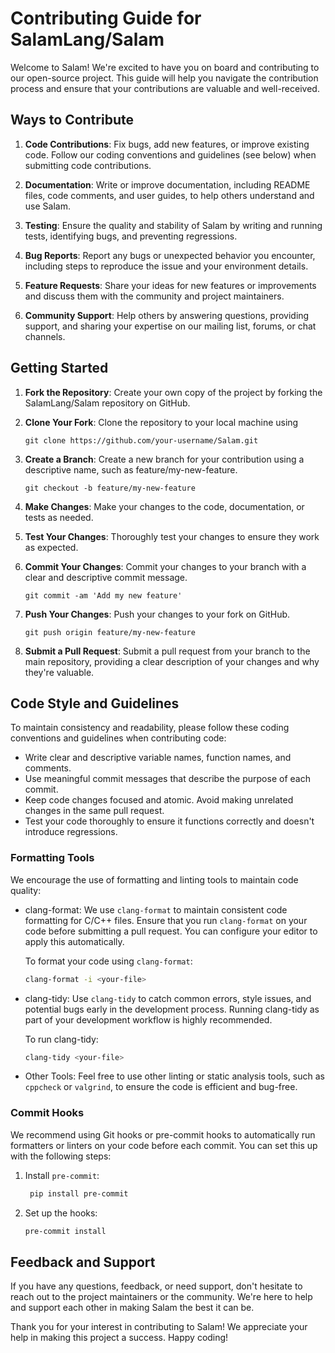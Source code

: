 # Contributing Guide for SalamLang/Salam

Welcome to Salam! We're excited to have you on board and contributing to our open-source project. This guide will help you navigate the contribution process and ensure that your contributions are valuable and well-received.

## Ways to Contribute

1. **Code Contributions**: Fix bugs, add new features, or improve existing code. Follow our coding conventions and guidelines (see below) when submitting code contributions.

2. **Documentation**: Write or improve documentation, including README files, code comments, and user guides, to help others understand and use Salam.

3. **Testing**: Ensure the quality and stability of Salam by writing and running tests, identifying bugs, and preventing regressions.

4. **Bug Reports**: Report any bugs or unexpected behavior you encounter, including steps to reproduce the issue and your environment details.

5. **Feature Requests**: Share your ideas for new features or improvements and discuss them with the community and project maintainers.

6. **Community Support**: Help others by answering questions, providing support, and sharing your expertise on our mailing list, forums, or chat channels.

## Getting Started

1. **Fork the Repository**: Create your own copy of the project by forking the SalamLang/Salam repository on GitHub.

2. **Clone Your Fork**: Clone the repository to your local machine using

   ```
   git clone https://github.com/your-username/Salam.git
   ```

3. **Create a Branch**: Create a new branch for your contribution using a descriptive name, such as feature/my-new-feature.

   ```
   git checkout -b feature/my-new-feature
   ```

4. **Make Changes**: Make your changes to the code, documentation, or tests as needed.

5. **Test Your Changes**: Thoroughly test your changes to ensure they work as expected.

6. **Commit Your Changes**: Commit your changes to your branch with a clear and descriptive commit message.

   ```
   git commit -am 'Add my new feature'
   ```

7. **Push Your Changes**: Push your changes to your fork on GitHub.

   ```
   git push origin feature/my-new-feature
   ```

8. **Submit a Pull Request**: Submit a pull request from your branch to the main repository, providing a clear description of your changes and why they're valuable.

## Code Style and Guidelines

To maintain consistency and readability, please follow these coding conventions and guidelines when contributing code:

- Write clear and descriptive variable names, function names, and comments.
- Use meaningful commit messages that describe the purpose of each commit.
- Keep code changes focused and atomic. Avoid making unrelated changes in the same pull request.
- Test your code thoroughly to ensure it functions correctly and doesn't introduce regressions.

### Formatting Tools

We encourage the use of formatting and linting tools to maintain code quality:

- clang-format: We use `clang-format` to maintain consistent code formatting for C/C++ files. Ensure that you run `clang-format` on your code before submitting a pull request. You can configure your editor to apply this automatically.

    To format your code using `clang-format`:

    ```bash
    clang-format -i <your-file>
    ```

- clang-tidy: Use `clang-tidy` to catch common errors, style issues, and potential bugs early in the development process. Running clang-tidy as part of your development workflow is highly recommended.

    To run clang-tidy:

    ```bash
    clang-tidy <your-file>
   ```
- Other Tools: Feel free to use other linting or static analysis tools, such as `cppcheck` or `valgrind`, to ensure the code is efficient and bug-free.

### Commit Hooks

We recommend using Git hooks or pre-commit hooks to automatically run formatters or linters on your code before each commit. You can set this up with the following steps:

1. Install `pre-commit`:

   ``` bash
    pip install pre-commit
    ```
2. Set up the hooks:

    ```bash
    pre-commit install
    ```

## Feedback and Support

If you have any questions, feedback, or need support, don't hesitate to reach out to the project maintainers or the community. We're here to help and support each other in making Salam the best it can be.

Thank you for your interest in contributing to Salam! We appreciate your help in making this project a success. Happy coding!
